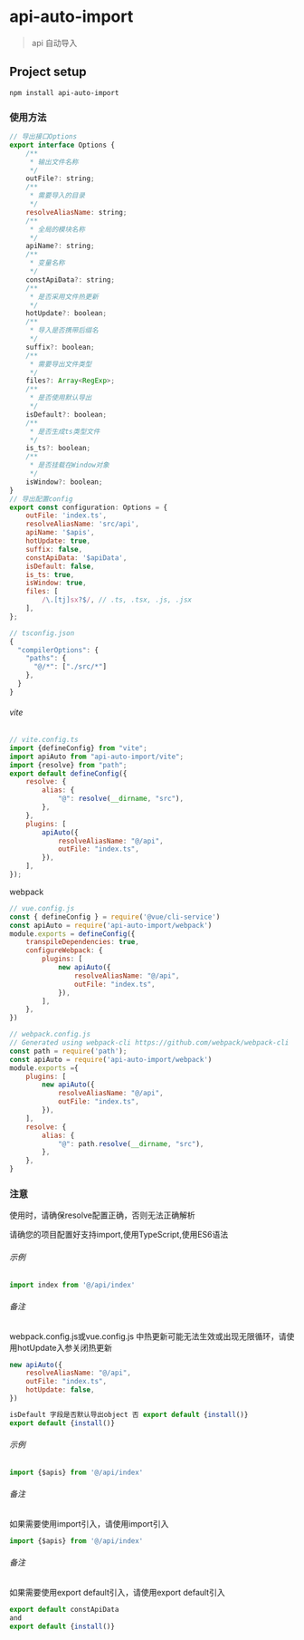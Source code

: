 # api-auto-import

> api 自动导入

## Project setup

```
npm install api-auto-import
```

### 使用方法

```js
// 导出接口Options
export interface Options {
	/**
	 * 输出文件名称
	 */
	outFile?: string;
	/**
	 * 需要导入的目录
	 */
	resolveAliasName: string;
	/**
	 * 全局的模块名称
	 */
	apiName?: string;
	/**
	 * 变量名称
	 */
	constApiData?: string;
	/**
	 * 是否采用文件热更新
	 */
	hotUpdate?: boolean;
	/**
	 * 导入是否携带后缀名
	 */
	suffix?: boolean;
	/**
	 * 需要导出文件类型
	 */
	files?: Array<RegExp>;
	/**
	 * 是否使用默认导出
	 */
	isDefault?: boolean;
	/**
	 * 是否生成ts类型文件
	 */
	is_ts?: boolean;
	/**
	 * 是否挂载在Window对象
	 */
    isWindow?: boolean;
}
// 导出配置config
export const configuration: Options = {
	outFile: 'index.ts',
	resolveAliasName: 'src/api',
	apiName: '$apis',
	hotUpdate: true,
	suffix: false,
	constApiData: '$apiData',
	isDefault: false,
	is_ts: true,
	isWindow: true,
	files: [
		/\.[tj]sx?$/, // .ts, .tsx, .js, .jsx
	],
};

```
``` js
// tsconfig.json
{
  "compilerOptions": {
    "paths": {
      "@/*": ["./src/*"]
    },                             
  }
}
```
###### vite

```js
// vite.config.ts
import {defineConfig} from "vite";
import apiAuto from "api-auto-import/vite";
import {resolve} from "path";
export default defineConfig({
    resolve: {
        alias: {
            "@": resolve(__dirname, "src"),
        },
    },
    plugins: [
        apiAuto({
            resolveAliasName: "@/api",
            outFile: "index.ts",
        }),
    ],
});
```

webpack

```js
// vue.config.js
const { defineConfig } = require('@vue/cli-service')
const apiAuto = require('api-auto-import/webpack')
module.exports = defineConfig({
    transpileDependencies: true,
    configureWebpack: {
        plugins: [
            new apiAuto({
                resolveAliasName: "@/api",
                outFile: "index.ts",
            }),
        ],
    },
})
```
```js
// webpack.config.js
// Generated using webpack-cli https://github.com/webpack/webpack-cli
const path = require('path');
const apiAuto = require('api-auto-import/webpack')
module.exports ={
    plugins: [
        new apiAuto({
            resolveAliasName: "@/api",
            outFile: "index.ts",
        }),
    ],
    resolve: {
        alias: {
            "@": path.resolve(__dirname, "src"),
        },
    },
}

```
### 注意
使用时，请确保resolve配置正确，否则无法正确解析

请确您的项目配置好支持import,使用TypeScript,使用ES6语法
###### 示例
```js
import index from '@/api/index'
```
###### 备注
webpack.config.js或vue.config.js 中热更新可能无法生效或出现无限循环，请使用hotUpdate入参关闭热更新
```js
new apiAuto({
    resolveAliasName: "@/api",
    outFile: "index.ts",
    hotUpdate: false,
})

isDefault 字段是否默认导出object 否 export default {install()}
export default {install()}
```

###### 示例
```js
import {$apis} from '@/api/index'
```

###### 备注
如果需要使用import引入，请使用import引入
```js
import {$apis} from '@/api/index'
```

###### 备注
如果需要使用export default引入，请使用export default引入
```js
export default constApiData
and
export default {install()}
```